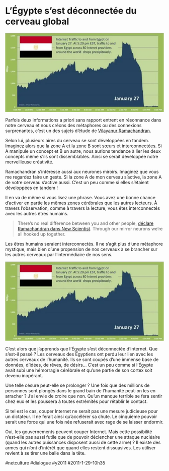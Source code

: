 # L’Égypte s’est déconnectée du cerveau global

![](_i/courbe-du-trafic-internet-.webp)

Parfois deux informations a priori sans rapport entrent en résonnance dans notre cerveau et nous créons des métaphores ou des connexions surprenantes, c’est un des sujets d’étude de [Vilayanur Ramachandran](http://en.wikipedia.org/wiki/Vilayanur_S._Ramachandran).

Selon lui, plusieurs aires du cerveau se sont développées en tandem. Imaginez alors que la zone A et la zone B sont sœurs et interconnectées. Si A manipule un concept et B un autre, nous aurions tendance à lier les deux concepts même s’ils sont dissemblables. Ainsi se serait développée notre merveilleuse créativité.

Ramachandran s’intéresse aussi aux neurones miroirs. Imaginez que vous me regardez faire un geste. Si la zone A de mon cerveau s’active, la zone A de votre cerveau s’active aussi. C’est un peu comme si elles s’étaient développées en tandem !

Il en va de même si vous lisez une phrase. Vous avez une bonne chance d’activer en partie les mêmes zones cérébrales que les autres lecteurs. À travers l’observation, comme à travers la lecture, vous êtes interconnectés avec les autres êtres humains.

> There’s no real difference between you and other people, [déclare Ramachandran dans New Scientist](http://www.newscientist.com/article/mg20927945.300-v-s-ramachandran-mind-metaphor-and-mirror-neurons.html). Through our mirror neurons we’re all hooked up together.

Les êtres humains seraient interconnectés. Il ne s’agit plus d’une métaphore mystique, mais bien d’une propension de nos cerveaux à se brancher sur les autres cerveaux par l’intermédiaire de nos sens.

![Internet en Egypte](_i/courbe-du-trafic-internet-1.webp)

C’est alors que j’apprends que l’Égypte s’est déconnectée d’Internet. Que s’est-il passé ? Les cerveaux des Égyptiens ont perdu leur lien avec les autres cerveaux de l’humanité. Ils se sont coupés d’une immense base de données, d’idées, de rêves, de désirs… C’est un peu comme si l’Égypte avait subi une hémorragie cérébrale et qu’une partie de son cortex soit devenu inopérant.

Une telle césure peut-elle se prolonger ? Une fois que des millions de personnes sont plongés dans le grand bain de l’humanité peut-on les en arracher ? J’ai envie de croire que non. Qu’un manque terrible se fera sentir chez eux et les poussera à toutes extrémités pour rétablir le contact.

Si tel est le cas, couper Internet ne serait pas une mesure judicieuse pour un dictateur. Il ne ferait ainsi qu’accélérer sa chute. Le cinquième pouvoir serait une force qui une fois née refuserait avec rage de se laisser endormir.

Oui, les gouvernements peuvent couper Internet. Mais cette possibilité n’est-elle pas aussi futile que de pouvoir déclencher une attaque nucléaire (quand les autres puissances disposent aussi de cette arme) ? Il existe des armes qui n’ont d’intérêt que quand elles restent dissuasives. Les utiliser revient à se tirer une balle dans la tête.

#netculture #dialogue #y2011 #2011-1-29-10h35
